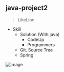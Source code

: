 ## java-project2


> LikeLion


+ Skill
  + Solution (With java)
    + CodeUp
    + Programmers
  + Git, Source Tree
  + Spring
  
  
![image](https://user-images.githubusercontent.com/55522275/235820316-51d71d74-fd6e-40bc-baaf-1c5446a6e226.png)
